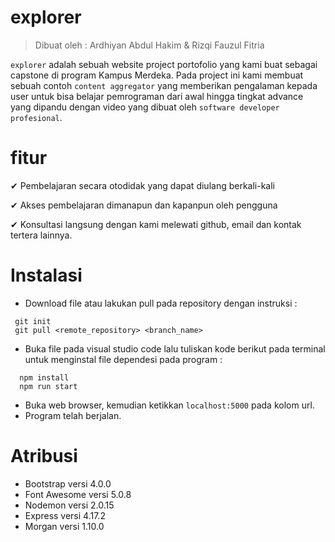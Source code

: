 
# explorer

> Dibuat oleh : Ardhiyan Abdul Hakim & Rizqi Fauzul Fitria

`explorer` adalah sebuah website project portofolio yang kami buat sebagai capstone di program Kampus Merdeka. Pada project ini kami membuat sebuah contoh `content aggregator` yang memberikan pengalaman kepada user untuk bisa belajar pemrograman dari awal hingga tingkat advance yang dipandu dengan video yang dibuat oleh `software developer profesional`.
<br>

# fitur

 ✔ Pembelajaran secara otodidak yang dapat diulang berkali-kali

 ✔ Akses pembelajaran dimanapun dan kapanpun oleh pengguna

 ✔ Konsultasi langsung dengan kami melewati github, email dan kontak tertera lainnya.
<br>

# Instalasi

 - Download file atau lakukan pull pada repository dengan instruksi :
 ```
  git init
  git pull <remote_repository> <branch_name>
```
- Buka file pada visual studio code lalu tuliskan kode berikut pada terminal untuk menginstal file dependesi pada program :
```
  npm install
  npm run start
```
- Buka web browser, kemudian ketikkan `localhost:5000` pada kolom url.
- Program telah berjalan.

# Atribusi

 - Bootstrap versi 4.0.0
 - Font Awesome versi 5.0.8
 - Nodemon versi 2.0.15
 - Express versi 4.17.2
 - Morgan versi 1.10.0